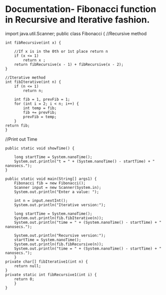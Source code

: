 # Documentation- Fibonacci function in Recursive and Iterative fashion. 

import java.util.Scanner;
public class Fibonacci {
	//Recursive method
	
	int fibRecursive(int x) {
		
		//If x is in the 0th or 1st place return n
		if (x <= 1)
			return x ;
		return fibRecursive(x - 1) + fibRecursive(x - 2);
	}
	
	//Iterative method
	int fibIterative(int n) {
		if (n <= 1)
			return n;

		int fib = 1, prevFib = 1;
		for (int i = 2; i < n; i++) {
			int temp = fib;
			fib += prevFib;
			prevFib = temp;
		}
	return fib;
	}
	
//Print out Time
	
	public static void showTime() {
		
		long startTime = System.nanoTime();
		System.out.println("t = " + (System.nanoTime() - startTime) + " nanosecs.");
	}
	
	public static void main(String[] args1) {
		Fibonacci fib = new Fibonacci();
		Scanner input = new Scanner(System.in);
		System.out.println("Enter a value: ");
	       
		int n = input.nextInt();
		System.out.println("Iterative version:");
		
		long startTime = System.nanoTime();
		System.out.println(fib.fibIterative(n));
		System.out.println("time = " + (System.nanoTime() - startTime) + " nanosecs.");
		
		System.out.println("Recursive version:");
		startTime = System.nanoTime();
		System.out.println(fib.fibRecursive(n));
		System.out.println("time = " + (System.nanoTime() - startTime) + " nanosecs.");
		}
	private char[] fibIterative1(int n) {
		return null;
	}
	private static int fibRecursive1(int i) {
		return 0;
		}
	}

